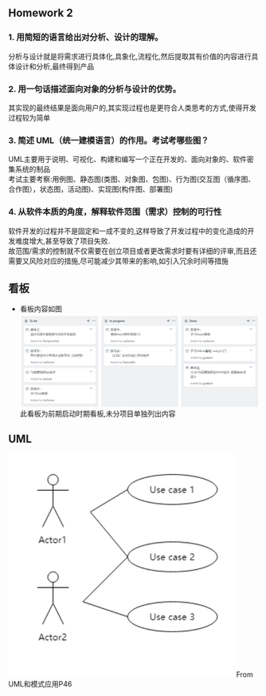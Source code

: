 ## Homework 2
### 1. 用简短的语言给出对分析、设计的理解。
分析与设计就是将需求进行具体化,具象化,流程化,然后提取其有价值的内容进行具体设计和分析,最终得到产品

### 2. 用一句话描述面向对象的分析与设计的优势。
其实现的最终结果是面向用户的,其实现过程也是更符合人类思考的方式,使得开发过程较为简单

### 3. 简述 UML（统一建模语言）的作用。考试考哪些图？
UML主要用于说明、可视化、构建和编写一个正在开发的、面向对象的、软件密集系统的制品  
考试主要考察:用例图、静态图(类图、对象图、包图)、行为图(交互图（循序图、合作图），状态图，活动图)、实现图(构件图、部署图)

### 4. 从软件本质的角度，解释软件范围（需求）控制的可行性
软件开发的过程并不是固定和一成不变的,这样导致了开发过程中的变化造成的开发难度增大,甚至导致了项目失败.  
故范围/需求的控制就不仅需要在创立项目或者更改需求时要有详细的评审,而且还需要又风险对应的措施,尽可能减少其带来的影响,如引入冗余时间等措施

## 看板
- 看板内容如图![img](1.png)
此看板为前期启动时期看板,未分项目单独列出内容

## UML
![img](2.png)
From UML和模式应用P46